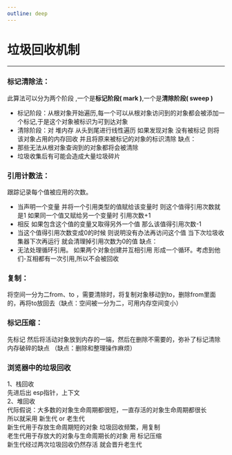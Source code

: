 ```yaml
---
outline: deep
---
```


# 垃圾回收机制
---
### 标记清除法：
此算法可以分为两个阶段 ,一个是**标记阶段( mark )**,一个是**清除阶段( sweep )**

- 标记阶段：从根对象开始遍历,每一个可以从根对象访问到的对象都会被添加一个标记,于是这个对象被标识为可到达对象
- 清除阶段：对 堆内存 从头到尾进行线性遍历 如果发现对象 没有被标记 则将该对象占用的内存回收 并且将原来被标记的对象的标识清除
缺点：
- 那些无法从根对象查询到的对象都将会被清除
- 垃圾收集后有可能会造成大量垃圾碎片
### 引用计数法：
跟踪记录每个值被应用的次数。
- 当声明一个变量 并将一个引用类型的值赋给该变量时 则这个值得引用次数就是1  如果同一个值又赋给另一个变量时 引用次数+1
- 相反 如果包含这个值的变量又取得另外一个值 那么该值得引用次数-1
- 当这个值得引用次数变成0的时候 则说明没有办法再访问这个值  当下次垃圾收集器下次再运行 就会清理掉引用次数为0的值
缺点：
- 无法处理循环引用。 如果两个对象创建并互相引用  形成一个循环。考虑到他们-互相都有一次引用,所以不会被回收
### 复制：
将空间一分为二from、to ，需要清除时，将复制对象移动到to，删除from里面的，再将to放回去（缺点：空间被一分为二，可用内存空间变小）
### 标记压缩：
先标记 然后将活动对象放到内存的一端，然后在删除不需要的，弥补了标记清除内存破碎的缺点 （缺点：删除和整理操作麻烦）
### 浏览器中的垃圾回收
1、栈回收\
先进后出 esp指针，上下文\
2、堆回收\
代际假说：大多数的对象生命周期都很短，一直存活的对象生命周期都很长\
所以就采用 新生代 or 老生代\
新生代用于存放生命周期短的对象 垃圾回收频繁，用复制\
老生代用于存放大的对象与生命周期长的对象 用 标记压缩\
新生代经过两次垃圾回收仍然存活 就会晋升老生代